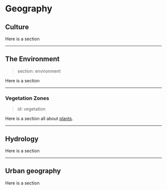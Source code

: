 # Geography

## Culture

Here is a section

---

## The Environment

> section: environment

Here is a section

---

### Vegetation Zones

> id: vegetation

Here is a section all about [plants](gloss:plant).

---

## Hydrology

Here is a section

---

## Urban geography

Here is a section
